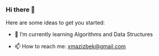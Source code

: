 ### Hi there 👋


<!-- **azizbekx/azizbekx** is a ✨ _special_ ✨ repository because its `README.md` (this file) appears on your GitHub profile. -->

Here are some ideas to get you started:

<!-- - 🔭 I’m currently working on ... -->
- 🌱 I’m currently learning Algorithms and Data Structures
<!-- - 👯 I’m looking to collaborate on ... -->
<!-- - 🤔 I’m looking for help with ... -->
<!-- - 💬 Ask me about ... -->
- 📫 How to reach me: xmazizbek@gmail.com
<!-- - 😄 Pronouns: ... -->
<!-- - ⚡ Fun fact: ... -->

